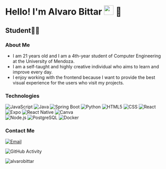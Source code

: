 <h1>Hello! I'm Alvaro Bittar <img src="https://raw.githubusercontent.com/iampavangandhi/iampavangandhi/master/gifs/Hi.gif" width="30px"> 🚀</h1>
<h2>Student👨‍🎓</h2>

### About Me
- I am 21 years old and I am a 4th-year student of Computer Engineering at the University of Mendoza.
- I am a self-taught and highly creative individual who aims to learn and improve every day.
- I enjoy working with the frontend because I want to provide the best visual experience for the users who visit my projects.


### Technologies
![JavaScript](https://img.shields.io/badge/-JavaScript-333333?style=flat&logo=javascript)
![Java](https://img.shields.io/badge/-Java-333333?style=flat&logo=java)
![Spring Boot](https://img.shields.io/badge/-Spring%20Boot-333333?style=flat&logo=springboot)
![Python](https://img.shields.io/badge/-Python-333333?style=flat&logo=python)
![HTML5](https://img.shields.io/badge/-HTML5-333333?style=flat&logo=HTML5)
![CSS](https://img.shields.io/badge/-CSS-333333?style=flat&logo=CSS3&logoColor=1572B6)
![React](https://img.shields.io/badge/-React-333333?style=flat&logo=react)
![Expo](https://img.shields.io/badge/-Expo-333333?style=flat&logo=expo)
![React Native](https://img.shields.io/badge/-React%20Native-333333?style=flat&logo=reactnative)
![Canva](https://img.shields.io/badge/-Canva-333333?style=flat&logo=canva)
<br/>
![Node.js](https://img.shields.io/badge/-Node.js-333333?style=flat&logo=node.js)
![PostgreSQL](https://img.shields.io/badge/-PostgreSQL-333333?style=flat&logo=postgresql)
![Docker](https://img.shields.io/badge/docker-0db7f5?style=flat&logo=docker&logoColor=white)







### Contact Me
<a href="alvarobittar19950@gmail.com"><img alt="Email" src="https://img.shields.io/badge/Gmail-alvarobittar19950@gmail.com-blue?style=flat-square&logo=gmail"></a>  

![GitHub Activity](https://github-readme-stats.vercel.app/api?username=alvarobittar&show_icons=true)

<p align="left"> 
  <img src="https://komarev.com/ghpvc/?username=alvarobittar&label=Profile%20views&color=0e75b6&style=flat" alt="alvarobittar" /> 
</p>

